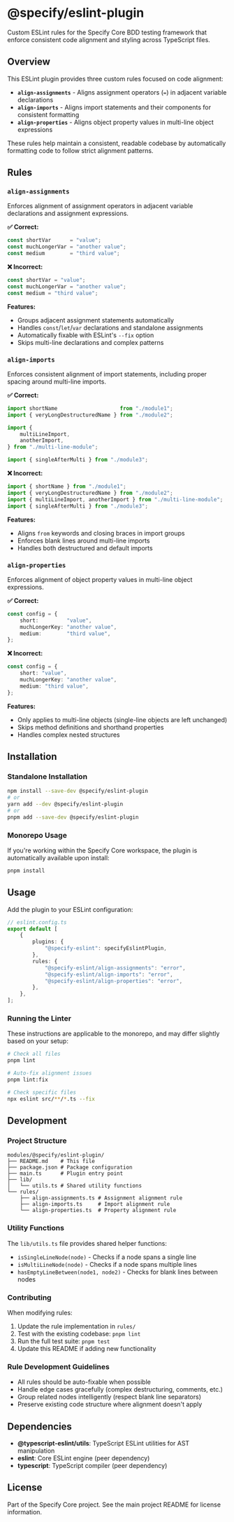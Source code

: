 # @specify/eslint-plugin

Custom ESLint rules for the Specify Core BDD testing framework that enforce consistent code alignment and styling across TypeScript files.

## Overview

This ESLint plugin provides three custom rules focused on code alignment:

- **`align-assignments`** - Aligns assignment operators (`=`) in adjacent variable declarations
- **`align-imports`** - Aligns import statements and their components for consistent formatting
- **`align-properties`** - Aligns object property values in multi-line object expressions

These rules help maintain a consistent, readable codebase by automatically formatting code to follow strict alignment patterns.

## Rules

### `align-assignments`

Enforces alignment of assignment operators in adjacent variable declarations and assignment expressions.

**✅ Correct:**

```typescript
const shortVar      = "value";
const muchLongerVar = "another value";
const medium        = "third value";
```

**❌ Incorrect:**

```typescript
const shortVar = "value";
const muchLongerVar = "another value";
const medium = "third value";
```

**Features:**

- Groups adjacent assignment statements automatically
- Handles `const`/`let`/`var` declarations and standalone assignments
- Automatically fixable with ESLint's `--fix` option
- Skips multi-line declarations and complex patterns

### `align-imports`

Enforces consistent alignment of import statements, including proper spacing around multi-line imports.

**✅ Correct:**

```typescript
import shortName                    from "./module1";
import { veryLongDestructuredName } from "./module2";

import {
    multiLineImport,
    anotherImport,
} from "./multi-line-module";

import { singleAfterMulti } from "./module3";
```

**❌ Incorrect:**

```typescript
import { shortName } from "./module1";
import { veryLongDestructuredName } from "./module2";
import { multiLineImport, anotherImport } from "./multi-line-module";
import { singleAfterMulti } from "./module3";
```

**Features:**

- Aligns `from` keywords and closing braces in import groups
- Enforces blank lines around multi-line imports
- Handles both destructured and default imports

### `align-properties`

Enforces alignment of object property values in multi-line object expressions.

**✅ Correct:**

```typescript
const config = {
    short:         "value",
    muchLongerKey: "another value",
    medium:        "third value",
};
```

**❌ Incorrect:**

```typescript
const config = {
    short: "value",
    muchLongerKey: "another value",
    medium: "third value",
};
```

**Features:**

- Only applies to multi-line objects (single-line objects are left unchanged)
- Skips method definitions and shorthand properties
- Handles complex nested structures

## Installation

### Standalone Installation

```bash
npm install --save-dev @specify/eslint-plugin
# or
yarn add --dev @specify/eslint-plugin
# or
pnpm add --save-dev @specify/eslint-plugin
```

### Monorepo Usage

If you're working within the Specify Core workspace, the plugin is automatically available upon install:

```bash
pnpm install
```

## Usage

Add the plugin to your ESLint configuration:

```typescript
// eslint.config.ts
export default [
    {
        plugins: {
            "@specify-eslint": specifyEslintPlugin,
        },
        rules: {
            "@specify-eslint/align-assignments": "error",
            "@specify-eslint/align-imports": "error",
            "@specify-eslint/align-properties": "error",
        },
    },
];
```

### Running the Linter

These instructions are applicable to the monorepo, and may differ slightly based on your setup:

```bash
# Check all files
pnpm lint

# Auto-fix alignment issues
pnpm lint:fix

# Check specific files
npx eslint src/**/*.ts --fix
```

## Development

### Project Structure

```
modules/@specify/eslint-plugin/
├── README.md    # This file
├── package.json # Package configuration
├── main.ts      # Plugin entry point
├── lib/
│   └── utils.ts # Shared utility functions
└── rules/
    ├── align-assignments.ts # Assignment alignment rule
    ├── align-imports.ts     # Import alignment rule
    └── align-properties.ts  # Property alignment rule
```

### Utility Functions

The `lib/utils.ts` file provides shared helper functions:

- `isSingleLineNode(node)` - Checks if a node spans a single line
- `isMultiLineNode(node)` - Checks if a node spans multiple lines
- `hasEmptyLineBetween(node1, node2)` - Checks for blank lines between nodes

### Contributing

When modifying rules:

1. Update the rule implementation in `rules/`
2. Test with the existing codebase: `pnpm lint`
3. Run the full test suite: `pnpm test`
4. Update this README if adding new functionality

### Rule Development Guidelines

- All rules should be auto-fixable when possible
- Handle edge cases gracefully (complex destructuring, comments, etc.)
- Group related nodes intelligently (respect blank line separators)
- Preserve existing code structure where alignment doesn't apply

## Dependencies

- **@typescript-eslint/utils**: TypeScript ESLint utilities for AST manipulation
- **eslint**: Core ESLint engine (peer dependency)
- **typescript**: TypeScript compiler (peer dependency)

## License

Part of the Specify Core project. See the main project README for license information.
